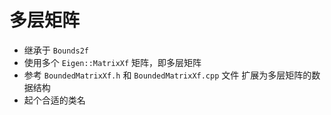 

# 多层矩阵


- 继承于 `Bounds2f`
- 使用多个 `Eigen::MatrixXf` 矩阵，即多层矩阵
- 参考 `BoundedMatrixXf.h` 和 `BoundedMatrixXf.cpp` 文件 扩展为多层矩阵的数据结构
- 起个合适的类名